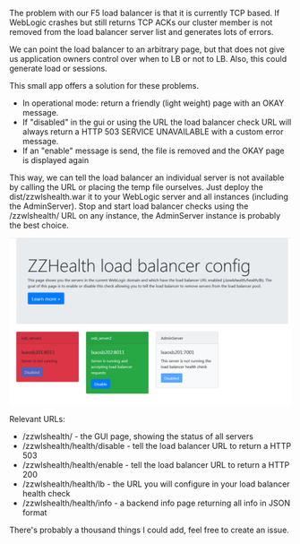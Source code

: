   The problem with our F5 load balancer is that it is currently TCP based. If WebLogic crashes but still returns TCP ACKs our
  cluster member is not removed from the load balancer server list and generates lots of errors.

  We can point the load balancer to an arbitrary page, but that does not give us application owners control over when
  to LB or not to LB. Also, this could generate load or sessions. 

  This small app offers a solution for these problems.

  - In operational mode: return a friendly (light weight) page with an OKAY message.
  - If "disabled" in the gui or using the URL the load balancer check URL will always return a HTTP 503 SERVICE UNAVAILABLE with a custom error message. 
  - If an "enable" message is send, the file is removed and the OKAY page is displayed again
  
  This way, we can tell the load balancer an individual server is not available by calling the URL or placing the temp
  file ourselves. Just deploy the dist/zzwlshealth.war it to your WebLogic server and all instances (including the AdminServer). Stop and start load balancer checks using the /zzwlshealth/ URL on any instance, the AdminServer instance is probably the best choice.     
  
  ![Alt text](/screenshots/screenshot.png?raw=true "App screenshot")
  
   Relevant URLs:
  
  - <server url>/zzwlshealth/ - the GUI page, showing the status of all servers
  - <server url>/zzwlshealth/health/disable - tell the load balancer URL to return a HTTP 503
  - <server url>/zzwlshealth/health/enable - tell the load balancer URL to return a HTTP 200
  - <server url>/zzwlshealth/health/lb - the URL you will configure in your load balancer health check
  - <server url>/zzwlshealth/health/info - a backend info page returning all info in JSON format
  
  There's probably a thousand things I could add, feel free to create an issue. 
